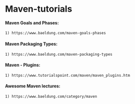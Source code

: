 # Maven-tutorials

#### Maven Goals and Phases:
    1) https://www.baeldung.com/maven-goals-phases

#### Maven Packaging Types:
    1) https://www.baeldung.com/maven-packaging-types

#### Maven - Plugins:
    1) https://www.tutorialspoint.com/maven/maven_plugins.htm

#### Awesome Maven lectures:
    1) https://www.baeldung.com/category/maven

